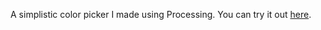 A simplistic color picker I made using Processing. You can try it out [here](https://openprocessing.org/sketch/1105742).
